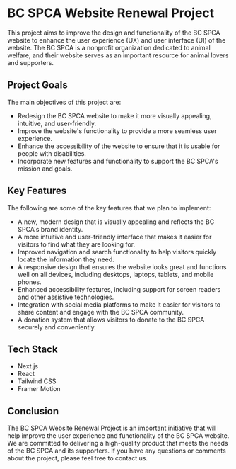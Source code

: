 # BC SPCA Website Renewal Project

This project aims to improve the design and functionality of the BC SPCA website to enhance the user experience (UX) and user interface (UI) of the website. The BC SPCA is a nonprofit organization dedicated to animal welfare, and their website serves as an important resource for animal lovers and supporters.

## Project Goals

The main objectives of this project are:

- Redesign the BC SPCA website to make it more visually appealing, intuitive, and user-friendly.
- Improve the website's functionality to provide a more seamless user experience.
- Enhance the accessibility of the website to ensure that it is usable for people with disabilities.
- Incorporate new features and functionality to support the BC SPCA's mission and goals.

## Key Features

The following are some of the key features that we plan to implement:

- A new, modern design that is visually appealing and reflects the BC SPCA's brand identity.
- A more intuitive and user-friendly interface that makes it easier for visitors to find what they are looking for.
- Improved navigation and search functionality to help visitors quickly locate the information they need.
- A responsive design that ensures the website looks great and functions well on all devices, including desktops, laptops, tablets, and mobile phones.
- Enhanced accessibility features, including support for screen readers and other assistive technologies.
- Integration with social media platforms to make it easier for visitors to share content and engage with the BC SPCA community.
- A donation system that allows visitors to donate to the BC SPCA securely and conveniently.


## Tech Stack

- Next.js
- React
- Tailwind CSS
- Framer Motion


## Conclusion

The BC SPCA Website Renewal Project is an important initiative that will help improve the user experience and functionality of the BC SPCA website. We are committed to delivering a high-quality product that meets the needs of the BC SPCA and its supporters. If you have any questions or comments about the project, please feel free to contact us.
